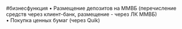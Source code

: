 #бизнесфункция 
• Размещение депозитов на ММВБ (перечисление средств через клиент-банк, размещение - через ЛК ММВБ)  
• Покупка ценных бумаг (через Quik)